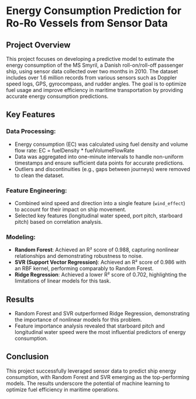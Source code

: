 # Energy Consumption Prediction for Ro-Ro Vessels from Sensor Data

## Project Overview
This project focuses on developing a predictive model to estimate the energy consumption of the MS Smyril, a Danish roll-on/roll-off passenger ship, using sensor data collected over two months in 2010. The dataset includes over 1.6 million records from various sensors such as Doppler speed logs, GPS, gyrocompass, and rudder angles. The goal is to optimize fuel usage and improve efficiency in maritime transportation by providing accurate energy consumption predictions.

## Key Features

### Data Processing:
- Energy consumption (EC) was calculated using fuel density and volume flow rate:
EC = fuelDensity * fuelVolumeFlowRate
- Data was aggregated into one-minute intervals to handle non-uniform timestamps and ensure sufficient data points for accurate predictions.
- Outliers and discontinuities (e.g., gaps between journeys) were removed to clean the dataset.

### Feature Engineering:
- Combined wind speed and direction into a single feature (`wind_effect`) to account for their impact on ship movement.
- Selected key features (longitudinal water speed, port pitch, starboard pitch) based on correlation analysis.

### Modeling:
- **Random Forest**: Achieved an R² score of 0.988, capturing nonlinear relationships and demonstrating robustness to noise.
- **SVR (Support Vector Regression)**: Achieved an R² score of 0.986 with an RBF kernel, performing comparably to Random Forest.
- **Ridge Regression**: Achieved a lower R² score of 0.702, highlighting the limitations of linear models for this task.

## Results
- Random Forest and SVR outperformed Ridge Regression, demonstrating the importance of nonlinear models for this problem.
- Feature importance analysis revealed that starboard pitch and longitudinal water speed were the most influential predictors of energy consumption.

## Conclusion
This project successfully leveraged sensor data to predict ship energy consumption, with Random Forest and SVR emerging as the top-performing models. The results underscore the potential of machine learning to optimize fuel efficiency in maritime operations.

